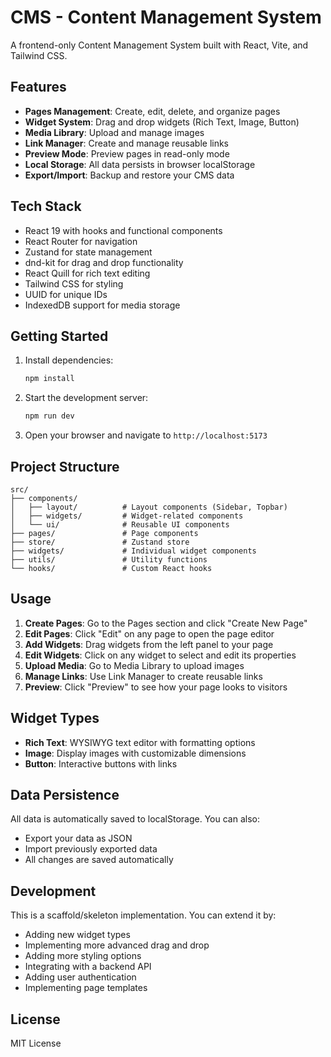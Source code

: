 # CMS - Content Management System

A frontend-only Content Management System built with React, Vite, and Tailwind CSS.

## Features

- **Pages Management**: Create, edit, delete, and organize pages
- **Widget System**: Drag and drop widgets (Rich Text, Image, Button)
- **Media Library**: Upload and manage images
- **Link Manager**: Create and manage reusable links
- **Preview Mode**: Preview pages in read-only mode
- **Local Storage**: All data persists in browser localStorage
- **Export/Import**: Backup and restore your CMS data

## Tech Stack

- React 19 with hooks and functional components
- React Router for navigation
- Zustand for state management
- dnd-kit for drag and drop functionality
- React Quill for rich text editing
- Tailwind CSS for styling
- UUID for unique IDs
- IndexedDB support for media storage

## Getting Started

1. Install dependencies:
   ```bash
   npm install
   ```

2. Start the development server:
   ```bash
   npm run dev
   ```

3. Open your browser and navigate to `http://localhost:5173`

## Project Structure

```
src/
├── components/
│   ├── layout/          # Layout components (Sidebar, Topbar)
│   ├── widgets/         # Widget-related components
│   └── ui/              # Reusable UI components
├── pages/               # Page components
├── store/               # Zustand store
├── widgets/             # Individual widget components
├── utils/               # Utility functions
└── hooks/               # Custom React hooks
```

## Usage

1. **Create Pages**: Go to the Pages section and click "Create New Page"
2. **Edit Pages**: Click "Edit" on any page to open the page editor
3. **Add Widgets**: Drag widgets from the left panel to your page
4. **Edit Widgets**: Click on any widget to select and edit its properties
5. **Upload Media**: Go to Media Library to upload images
6. **Manage Links**: Use Link Manager to create reusable links
7. **Preview**: Click "Preview" to see how your page looks to visitors

## Widget Types

- **Rich Text**: WYSIWYG text editor with formatting options
- **Image**: Display images with customizable dimensions
- **Button**: Interactive buttons with links

## Data Persistence

All data is automatically saved to localStorage. You can also:
- Export your data as JSON
- Import previously exported data
- All changes are saved automatically

## Development

This is a scaffold/skeleton implementation. You can extend it by:
- Adding new widget types
- Implementing more advanced drag and drop
- Adding more styling options
- Integrating with a backend API
- Adding user authentication
- Implementing page templates

## License

MIT License
